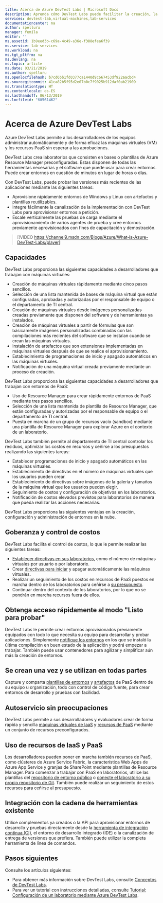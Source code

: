 ```yaml
---
title: Acerca de Azure DevTest Labs | Microsoft Docs
description: Aprenda cómo DevTest Labs puede facilitar la creación, la administración y la supervisión de máquinas virtuales de Azure
services: devtest-lab,virtual-machines,lab-services
documentationcenter: na
author: spelluru
manager: femila
editor: ''
ms.assetid: 1b9eed3b-c69a-4c49-a36e-f388efea6f39
ms.service: lab-services
ms.workload: na
ms.tgt_pltfrm: na
ms.devlang: na
ms.topic: article
ms.date: 03/21/2019
ms.author: spelluru
ms.openlocfilehash: b7cd6bb1fd0377ca1440d9c667453df922aacbd4
ms.sourcegitcommit: 41ca82b5f95d2e07b0c7f9025b912daf0ab21909
ms.translationtype: HT
ms.contentlocale: es-ES
ms.lasthandoff: 06/13/2019
ms.locfileid: "60561462"
---
```

# <a name="about-azure-devtest-labs"></a>Acerca de Azure DevTest Labs
Azure DevTest Labs permite a los desarrolladores de los equipos administrar automáticamente y de forma eficaz las máquinas virtuales (VM) y los recursos PaaS sin esperar a las aprobaciones.

DevTest Labs crea laboratorios que consisten en bases o plantillas de Azure Resource Manager preconfiguradas. Estas disponen de todas las herramientas necesarias y el software que puede usar para crear entornos. Puede crear entornos en cuestión de minutos en lugar de horas o días.

Con DevTest Labs, puede probar las versiones más recientes de las aplicaciones mediante las siguientes tareas:

- Aprovisione rápidamente entornos de Windows y Linux con artefactos y plantillas reutilizables.
- Integre fácilmente la canalización de la implementación con DevTest Labs para aprovisionar entornos a petición.
- Escale verticalmente las pruebas de carga mediante el aprovisionamiento de varios agentes de prueba y cree entornos previamente aprovisionados con fines de capacitación y demostración.

> [!VIDEO https://channel9.msdn.com/Blogs/Azure/What-is-Azure-DevTest-Labs/player]

## <a name="capabilities"></a>Capacidades
DevTest Labs proporciona las siguientes capacidades a desarrolladores que trabajan con máquinas virtuales:

- Creación de máquinas virtuales rápidamente mediante cinco pasos sencillos.
- Selección de una lista mantenida de bases de máquina virtual que están configuradas, aprobadas y autorizadas por el responsable de equipo o el departamento de TI central.
- Creación de máquinas virtuales desde imágenes personalizadas creadas previamente que disponen del software y de herramientas ya instalados. 
- Creación de máquinas virtuales a partir de fórmulas que son básicamente imágenes personalizadas combinadas con las compilaciones más recientes del software que se instalan cuando se crean las máquinas virtuales. 
- Instalación de artefactos que son extensiones implementadas en máquinas virtuales después de que se realice el aprovisionamiento.
- Establecimiento de programaciones de inicio y apagado automáticos en las máquinas virtuales.
- Notificación de una máquina virtual creada previamente mediante un proceso de creación.

DevTest Labs proporciona las siguientes capacidades a desarrolladores que trabajan con entornos de PaaS:

- Uso de Resource Manager para crear rápidamente entornos de PaaS mediante tres pasos sencillos.
- Selección de una lista mantenida de plantilla de Resource Manager, que están configuradas y autorizadas por el responsable de equipo o el departamento de TI central.
- Puesta en marcha de un grupo de recursos vacío (sandbox) mediante una plantilla de Resource Manager para explorar Azure en el contexto de un laboratorio.

DevTest Labs también permite al departamento de TI central controlar los residuos, optimizar los costos en recursos y ceñirse a los presupuestos realizando las siguientes tareas:  

- Establecer programaciones de inicio y apagado automáticos en las máquinas virtuales.
- Establecimiento de directivas en el número de máquinas virtuales que los usuarios pueden crear.
- Establecimiento de directivas sobre imágenes de la galería y tamaños de la máquina virtual que los usuarios pueden elegir.
- Seguimiento de costos y configuración de objetivos en los laboratorios.
- Notificación de costos elevados previstos para laboratorios de manera que pueda realizar las acciones necesarias.

DevTest Labs proporciona las siguientes ventajas en la creación, configuración y administración de entornos en la nube.

## <a name="cost-control-and-governance"></a>Goberanza y control de costos
DevTest Labs facilita el control de costos, lo que le permite realizar las siguientes tareas:

- [Establecer directivas en sus laboratorios](devtest-lab-get-started-with-lab-policies.md), como el número de máquinas virtuales por usuario o por laboratorio. 
- Crear [directivas para iniciar](devtest-lab-set-lab-policy.md) y apagar automáticamente las máquinas virtuales.
- Realizar un seguimiento de los costos en recursos de PaaS puestos en marcha dentro de los laboratorios para ceñirse a [su presupuesto](devtest-lab-configure-cost-management.md).
- Continuar dentro del contexto de los laboratorios, por lo que no se pondrán en marcha recursos fuera de ellos.

## <a name="quickly-get-to-ready-to-test"></a>Obtenga acceso rápidamente al modo "Listo para probar"
DevTest Labs le permite crear entornos aprovisionados previamente equipados con todo lo que necesita su equipo para desarrollar y probar aplicaciones. Simplemente [notifique los entornos](devtest-lab-add-claimable-vm.md) en los que se instaló la última compilación en buen estado de la aplicación y podrá empezar a trabajar. También puede usar contenedores para agilizar y simplificar aún más la creación de entornos.

## <a name="create-once-use-everywhere"></a>Se crean una vez y se utilizan en todas partes
Capture y comparta [plantillas de entornos](devtest-lab-create-environment-from-arm.md) y [artefactos](add-artifact-repository.md) de PaaS dentro de su equipo u organización, todo con control de código fuente, para crear entornos de desarrollo y pruebas con facilidad.

## <a name="worry-free-self-service"></a>Autoservicio sin preocupaciones
DevTest Labs permite a sus desarrolladores y evaluadores crear de forma rápida y sencilla [máquinas virtuales de IaaS](devtest-lab-add-vm.md) y [recursos de PaaS](devtest-lab-create-environment-from-arm.md) mediante un conjunto de recursos preconfigurados.

## <a name="use-iaas-and-paas-resources"></a>Uso de recursos de IaaS y PaaS 
Los desarrolladores pueden poner en marcha también recursos de PaaS, como clústeres de Azure Service Fabric, la característica Web Apps de Azure App Service y granjas de SharePoint mediante plantillas de Resource Manager. Para comenzar a trabajar con PaaS en laboratorios, utilice las plantillas del [repositorio de entorno público](devtest-lab-configure-use-public-environments.md) o [conecte el laboratorio a su propio repositorio de Git](devtest-lab-create-environment-from-arm.md#configure-your-own-template-repositories). También puede realizar un seguimiento de estos recursos para ceñirse al presupuesto.

## <a name="integrate-with-your-existing-toolchain"></a>Integración con la cadena de herramientas existente
Utilice complementos ya creados o la API para aprovisionar entornos de desarrollo y pruebas directamente desde la [herramienta de integración continua (CI)](devtest-lab-integrate-ci-cd-vsts.md), el entorno de desarrollo integrado (IDE) o la canalización de entrega de versiones que prefiera. También puede utilizar la completa herramienta de línea de comandos.

## <a name="next-steps"></a>Pasos siguientes
Consulte los artículos siguientes:

- Para obtener más información sobre DevTest Labs, consulte [Conceptos de DevTest Labs](devtest-lab-concepts.md).
- Para ver un tutorial con instrucciones detalladas, consulte [Tutorial: Configuración de un laboratorio mediante Azure DevTest Labs](tutorial-create-custom-lab.md).